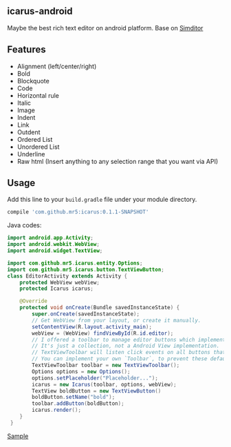 ## icarus-android
Maybe the best rich text editor on android platform. Base on [Simditor](https://github.com/mycolorway/simditor)

## Features
* Alignment (left/center/right)
* Bold
* Blockquote
* Code
* Horizontal rule
* Italic
* Image
* Indent
* Link
* Outdent
* Ordered List
* Unordered List
* Underline
* Raw html (Insert anything to any selection range that you want via API)

## Usage
Add this line to your `build.gradle` file under your module directory.
```groovy
compile 'com.github.mr5:icarus:0.1.1-SNAPSHOT'
```
Java codes:
```java
import android.app.Activity;
import android.webkit.WebView;
import android.widget.TextView;

import com.github.mr5.icarus.entity.Options;
import com.github.mr5.icarus.button.TextViewButton;
class EditorActivity extends Activity {
	protected WebView webView;
    protected Icarus icarus;

    @Override
    protected void onCreate(Bundle savedInstanceState) {
        super.onCreate(savedInstanceState);
        // Get WebView from your layout, or create it manually.
        setContentView(R.layout.activity_main);
        webView = (WebView) findViewById(R.id.editor);
        // I offered a toolbar to manage editor buttons which implements TextView that with icon fonts. 
        // It's just a collection, not a Android View implementation. 
        // TextViewToolbar will listen click events on all buttons that added to it. 
        // You can implement your own `Toolbar`, to prevent these default behaviors.
        TextViewToolbar toolbar = new TextViewToolbar();
        Options options = new Options();
        options.setPlaceholder("Placeholder...");
        icarus = new Icarus(toolbar, options, webView);
        TextView boldButton = new TextViewButton()
        boldButton.setName("bold");
		toolbar.addButton(boldButton);
        icarus.render();
    }
 }
```

[Sample](https://github.com/mr5/icarus-android/tree/master/samples)
